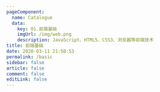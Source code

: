 ```yaml
---
pageComponent: 
  name: Catalogue
  data: 
    key: 01.前端基础
    imgUrl: /img/web.png
    description: JavaScript、HTML5、CSS3、浏览器等前端技术
title: 前端基础
date: 2020-03-11 21:50:53
permalink: /basic
sidebar: false
article: false
comment: false
editLink: false
---
```


